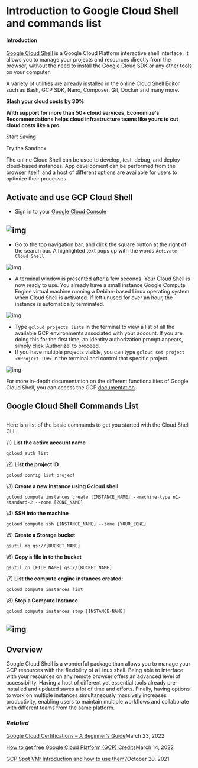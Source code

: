 # Introduction to Google Cloud Shell and commands list

#### Introduction

[Google Cloud Shell](https://cloud.google.com/shell) is a Google Cloud Platform interactive shell interface. It allows you to manage your projects and resources directly from the browser, without the need to install the Google Cloud SDK or any other tools on your computer.

A variety of utilities are already installed in the online Cloud Shell Editor such as Bash, GCP SDK, Nano, Composer, Git, Docker and many more.

**Slash your cloud costs by 30%**

**With support for more than 50+ cloud services, Economize's Recommendations helps cloud infrastructure teams like yours to cut cloud costs like a pro.**

Start Saving

Try the Sandbox

The online Cloud Shell can be used to develop, test, debug, and deploy cloud-based instances. App development can be performed from the browser itself, and a host of different options are available for users to optimize their processes.





## Activate and use GCP Cloud Shell



- Sign in to your [Google Cloud Console](https://console.cloud.google.com/)



## ![img](https://i0.wp.com/blog.economize.cloud/wp-content/uploads/2022/02/Activate-Google-Cloud-Shell-.png?resize=300%2C98&ssl=1)

- Go to the top navigation bar, and click the square button at the right of the search bar. A highlighted text pops up with the words `Activate Cloud Shell`

![img](https://i0.wp.com/blog.economize.cloud/wp-content/uploads/2022/02/Cloud-Shell-Terminal-min.png?resize=692%2C203&ssl=1)

- A terminal window is presented after a few seconds. Your Cloud Shell is now ready to use. You already have a small instance Google Compute Engine virtual machine running a Debian-based Linux operating system when Cloud Shell is activated. If left unused for over an hour, the instance is automatically terminated.

![img](https://i0.wp.com/blog.economize.cloud/wp-content/uploads/2022/02/CLoud-Shell-Terminal-View-Projects-List.png?resize=761%2C213&ssl=1)

- Type `gcloud projects lists` in the terminal to view a list of all the available GCP environments associated with your account. If you are doing this for the first time, an identity authorization prompt appears, simply click ‘Authorize’ to proceed.
- If you have multiple projects visible, you can type `gcloud set project <#Project ID#>` in the terminal and control that specific project.

![img](https://i0.wp.com/blog.economize.cloud/wp-content/uploads/2022/02/Cloud-Shell-Clone-Repository.png?resize=607%2C160&ssl=1)

For more in-depth documentation on the different functionalities of Google Cloud Shell, you can access the GCP [documentation](https://cloud.google.com/shell/docs).



## **Google Cloud Shell Commands List**

## 

Here is a list of the basic  commands to get you started with the Cloud Shell CLI.

\1)   **List the active account name**

```
gcloud auth list
```

\2)  **List the project ID**

```
gcloud config list project
```

\3)   **Create a new instance using Gcloud shell**

```
gcloud compute instances create [INSTANCE_NAME] --machine-type n1-standard-2 --zone [ZONE_NAME]
```

\4)   **SSH into the machine**

```
gcloud compute ssh [INSTANCE_NAME] --zone [YOUR_ZONE]
```

\5)   **Create a Storage bucket**

```
gsutil mb gs://[BUCKET_NAME]
```

\6)   **Copy a file in to the bucket**

```
gsutil cp [FILE_NAME] gs://[BUCKET_NAME]
```

\7)   **List the compute engine instances created:**

```
gcloud compute instances list
```

\8)   **Stop a Compute Instance**

```
gcloud compute instances stop [INSTANCE-NAME]
```





## ![img](https://i0.wp.com/blog.economize.cloud/wp-content/uploads/2022/02/image-13.png?resize=712%2C401&ssl=1)

## Overview

Google Cloud Shell is a wonderful package than allows you to manage your GCP resources with the flexibility of a Linux shell. Being able to interface with your resources on any remote browser offers an advanced level of accessibility. Having a host of different yet essential tools already pre-installed and updated saves a lot of time and efforts. Finally, having options to work on multiple instances simultaneously massively increases productivity, enabling users to maintain multiple workflows and collaborate with different teams from the same platform.

### *Related*

[Google Cloud Certifications – A Beginner’s Guide](https://blog.economize.cloud/gcp-certifications/?relatedposts_hit=1&relatedposts_origin=24&relatedposts_position=0&relatedposts_hit=1&relatedposts_origin=24&relatedposts_position=0&relatedposts_hit=1&relatedposts_origin=24&relatedposts_position=0&relatedposts_hit=1&relatedposts_origin=24&relatedposts_position=0)March 23, 2022

[How to get free Google Cloud Platform (GCP) Credits](https://blog.economize.cloud/free-google-cloud-credits/?relatedposts_hit=1&relatedposts_origin=24&relatedposts_position=1&relatedposts_hit=1&relatedposts_origin=24&relatedposts_position=1&relatedposts_hit=1&relatedposts_origin=24&relatedposts_position=1&relatedposts_hit=1&relatedposts_origin=24&relatedposts_position=1)March 14, 2022

[GCP Spot VM: Introduction and how to use them?](https://blog.economize.cloud/introduction-gcp-spot-instances/?relatedposts_hit=1&relatedposts_origin=24&relatedposts_position=2&relatedposts_hit=1&relatedposts_origin=24&relatedposts_position=2&relatedposts_hit=1&relatedposts_origin=24&relatedposts_position=2&relatedposts_hit=1&relatedposts_origin=24&relatedposts_position=2)October 20, 2021